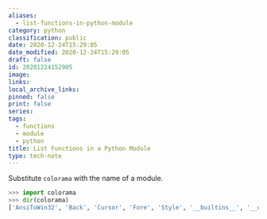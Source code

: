 ```yaml
---
aliases:
  - list-functions-in-python-module
category: python
classification: public
date: 2020-12-24T15:29:05
date_modified: 2020-12-24T15:29:05
draft: false
id: 20201224152905
image: 
links: 
local_archive_links: 
pinned: false
print: false
series: 
tags:
  - functions
  - module
  - python
title: List Functions in a Python Module
type: tech-note
---
```


Substitute `colorama` with the name of a module.

```python
>>> import colorama
>>> dir(colorama)
['AnsiToWin32', 'Back', 'Cursor', 'Fore', 'Style', '__builtins__', '__cached__', '__doc__', '__file__', '__loader__', '__name__', '__package__', '__path__', '__spec__', '__version__', 'ansi', 'ansitowin32', 'colorama_text', 'deinit', 'init', 'initialise', 'reinit', 'win32', 'winterm']
```